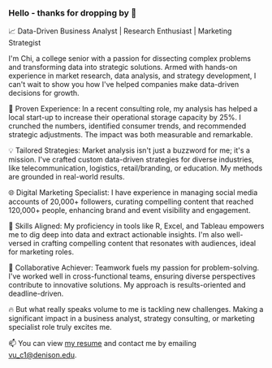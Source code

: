 ### Hello - thanks for dropping by 👋 

📈 Data-Driven Business Analyst | Research Enthusiast | Marketing Strategist

I'm Chi, a college senior with a passion for dissecting complex problems and transforming data into strategic solutions. Armed with hands-on experience in market research, data analysis, and strategy development, I can't wait to show you how I've helped companies make data-driven decisions for growth.

💼 Proven Experience: In a recent consulting role, my analysis has helped a local start-up to increase their operational storage capacity by 25%. I crunched the numbers, identified consumer trends, and recommended strategic adjustments. The impact was both measurable and remarkable.

💡 Tailored Strategies: Market analysis isn't just a buzzword for me; it's a mission. I've crafted custom data-driven strategies for diverse industries, like telecommunication, logistics, retail/branding, or education. My methods are grounded in real-world results.

🌐 Digital Marketing Specialist: I have experience in managing social media accounts of 20,000+ followers, curating compelling content that reached 120,000+ people, enhancing brand and event visibility and engagement.

🌟 Skills Aligned: My proficiency in tools like R, Excel, and Tableau empowers me to dig deep into data and extract actionable insights. I'm also well-versed in crafting compelling content that resonates with audiences, ideal for marketing roles.

🤝 Collaborative Achiever: Teamwork fuels my passion for problem-solving. I've worked well in cross-functional teams, ensuring diverse perspectives contribute to innovative solutions. My approach is results-oriented and deadline-driven.

🔥 But what really speaks volume to me is tackling new challenges. Making a significant impact in a business analyst, strategy consulting, or marketing specialist role truly excites me.

📫 You can view [my resume]([url](https://docs.google.com/document/d/1FJF0xpr9QuO6tY4mCoBVH7PZpWZQmipB/edit?usp=sharing&ouid=100681869799863858910&rtpof=true&sd=true)) and contact me by emailing vu_c1@denison.edu.
<!--
**lchivu02/lchivu02** is a ✨ _special_ ✨ repository because its `README.md` (this file) appears on your GitHub profile.

Here are some ideas to get you started:

- 🔭 I’m currently working on ...
- 🌱 I’m currently learning ...
- 👯 I’m looking to collaborate on ...
- 🤔 I’m looking for help with ...
- 💬 Ask me about ...
- 📫 How to reach me: ...
- 😄 Pronouns: ...
- ⚡ Fun fact: ...
-->
